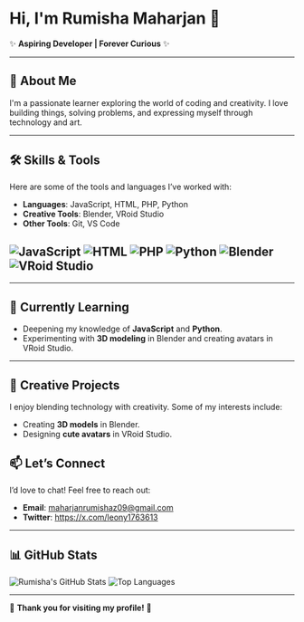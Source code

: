 # Hi, I'm Rumisha Maharjan 🌸

✨ **Aspiring Developer | Forever Curious** ✨

---

## 🌸 **About Me**
I'm a passionate learner exploring the world of coding and creativity. I love building things, solving problems, and expressing myself through technology and art.

---

## 🛠️ **Skills & Tools**
Here are some of the tools and languages I’ve worked with:

- **Languages**: JavaScript, HTML, PHP, Python
- **Creative Tools**: Blender, VRoid Studio
- **Other Tools**: Git, VS Code
 
![JavaScript](https://img.shields.io/badge/JavaScript-F7DF1E?style=for-the-badge&logo=javascript&logoColor=black)
![HTML](https://img.shields.io/badge/HTML-E34F26?style=for-the-badge&logo=html5&logoColor=white)
![PHP](https://img.shields.io/badge/PHP-777BB4?style=for-the-badge&logo=php&logoColor=white)
![Python](https://img.shields.io/badge/Python-3776AB?style=for-the-badge&logo=python&logoColor=white)
![Blender](https://img.shields.io/badge/Blender-F5792A?style=for-the-badge&logo=blender&logoColor=white)
![VRoid Studio](https://img.shields.io/badge/VRoid_Studio-FF66AA?style=for-the-badge&logo=vroid&logoColor=white)
---

---

## 🌱 **Currently Learning**
- Deepening my knowledge of **JavaScript** and **Python**.
- Experimenting with **3D modeling** in Blender and creating avatars in VRoid Studio.

---

## 🎨 **Creative Projects**
I enjoy blending technology with creativity. Some of my interests include:
- Creating **3D models** in Blender.
- Designing **cute avatars** in VRoid Studio.

## 📫 **Let’s Connect**
I’d love to chat! Feel free to reach out:

- **Email**: maharjanrumishaz09@gmail.com
- **Twitter**: https://x.com/leony1763613

---

## 📊 **GitHub Stats**
![Rumisha's GitHub Stats](https://github-readme-stats.vercel.app/api?username=WrenBlossom&show_icons=true&theme=pink&hide_border=true)
![Top Languages](https://github-readme-stats.vercel.app/api/top-langs/?username=WrenBlossom&layout=compact&theme=pink&hide_border=true)

---

🌸 **Thank you for visiting my profile!** 🌸
